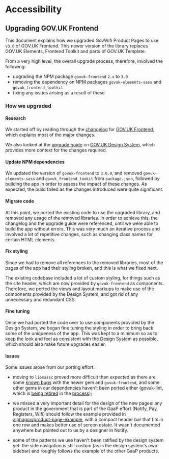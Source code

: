 # Accessibility

## Upgrading GOV.UK Frontend

This document explains how we upgraded GovWifi Product Pages to use `v3.0` of GOV.UK Frontend. This
newer version of the library replaces GOV.UK Elements, Frontend Toolkit and parts of GOV.UK
Template.

From a very high level, the overall upgrade process, therefore, involved the following:

* upgrading the NPM package `govuk-frontend` `2.x` to `3.0`
* removing the dependency on NPM packages `govuk-elements-sass` and `govuk_frontend_toolkit`
* fixing any issues arising as a result of these

### How we upgraded

#### Research

We started off by reading through the [changelog] for [GOV.UK Frontend][frontend], which explains most of the
major changes.

We also looked at the [upgrade guide][upgrade-guide] on [GOV.UK Design System][design-system], which
provides more context for the changes required.

#### Update NPM dependencies

We updated the version of `govuk-frontend` to `3.0.0`, and removed `govuk-elements-sass` and
`govuk_frontend_tookit` from `package.json`, followed by building the app in order to assess the
impact of these changes. As expected, the build failed as the changes introduced were quite
significant.

#### Migrate code

At this point, we ported the existing code to use the upgraded library, and removed any usage of the
removed libraries. In order to achieve this, the changelog and the upgrade guide were referenced,
until we were able to build the app without errors. This was very much an iterative process and
involved a lot of repetitive changes, such as changing class names for certain HTML elements.

#### Fix styling

Since we had to remove all references to the removed libraries, most of the pages of the app had
their styling broken, and this is what we fixed next.

The existing codebase included a lot of custom styling, for things such as the site header, which
are now provided by `govuk-frontend` as components. Therefore, we ported the views and layout
markups to make use of the components provided by the Design System, and got rid of any unnecessary
and redundant CSS.

#### Fine tuning

Once we had ported the code over to use components provided by the Design System, we began fine
tuning the styling in order to bring back some of the uniqueness of the app. This was kept to a
minimum so as to keep the look and feel as consistent with the Design System as possible, which
should also make future upgrades easier.

[changelog]: https://github.com/alphagov/govuk-frontend/releases/tag/v3.0.0
[frontend]: https://github.com/alphagov/govuk-frontend
[design-system]: https://design-system.service.gov.uk
[upgrade-guide]: https://design-system.service.gov.uk/get-started/updating-your-code

#### Issues

Some issues arose from our porting effort:

* moving to `libsassc` proved more difficult than expected as there are some [known
  bugs](https://github.com/alphagov/govuk-frontend/issues/1350) with the newer gem and
  `govuk-frontend`, and some other gems in our dependencies haven't been ported either
  (govuk-lint, which is [being retired](https://github.com/alphagov/govuk-lint/issues/109) in
  the [process](https://github.com/alphagov/govuk-lint/issues/70));

* we missed a very important detail for the design of the new pages: any product in the
  government that is part of the GaaP effort (Notify, Pay, Registers, Wifi) should follow the
  example provided in
  [alphagov/product-page-example](https://github.com/alphagov/product-page-example/), with a
  compact header bar that fits in one row and makes better use of screen estate. It wasn't
  documented anywhere but pointed out to us by a designer in Notify.

* some of the patterns we use haven't been ratified by the design system yet: the side
  navigation is still custom (as is the design system's own sidebar) and roughly follows the
  example of the other GaaP products.
